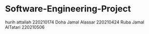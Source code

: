 # Software-Engineering-Project
hurih attallah 220210174
Doha Jamal Alassar 220210424
Ruba Jamal AlTatari 220210506